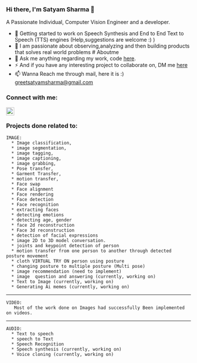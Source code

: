 ### Hi there, I'm Satyam Sharma 👋
A Passionate Individual, Computer Vision Engineer and a developer.
<br />
- 🔭 Getting started to  work on Speech Synthesis and End to End Text to Speech (TTS) engines (Help,suggestions are welcome :) )
- 🌱 I am passionate about observing,analyzing and then building products that solves real world problems  # Aboutme
- 💬 Ask me anything regarding my work, code [here](https://www.linkedin.com/in/amrahsmaytas/).
- ⚡  And if you have any interesting project to collaborate on, DM me [here](https://www.linkedin.com/in/amrahsmaytas/)
- 📫 Wanna Reach me through mail, here it is :) greetsatyamsharma@gmail.com

### Connect with me:

[<img align="left" alt="rishikeshkumar | LinkedIn" width="22px" src="https://www.vectorlogo.zone/logos/linkedin/linkedin-tile.svg" />](https://www.linkedin.com/in/amrahsmaytas/)
<br />

### Projects done related to:

    IMAGE: 
      * Image classification,
      * image segmentation,
      * image tagging, 
      * image captioning,
      * image grabbing,
      * Pose transfer, 
      * Garment Transfer, 
      * motion transfer,
      * Face swap 
      * Face alignment 
      * Face rendering 
      * Face detection
      * Face recognition
      * extracting faces 
      * detecting emotions 
      * detecting age, gender
      * face 2d reconstruction
      * Face 3d reconstruction
      * detection of facial expressions
      * image 2D to 3D model conversation.
      * joints and keypoint detection of person 
      * motion transfer from one person to another through detected posture movement
      * cloth VIRTUAL TRY ON person using posture 
      * changing posture to multiple posture (Multi pose)
      * image recommendation (need to implement)
      * image  question and answering (currently, working on)
      * Text to Image (currently, working on)
      * Generating Ai memes (currently, working on)
      
   ------------------------------------------------------------------------------------------
    VIDEO: 
       Most of the work done on Images had successfully Been implemented on videos.
       
   ------------------------------------------------------------------------------------------
    AUDIO:
      * Text to speech
      * speech to Text
      * Speech Recognition
      * Speech synthesis (currently, working on)
      * Voice cloning (currently, working on)
